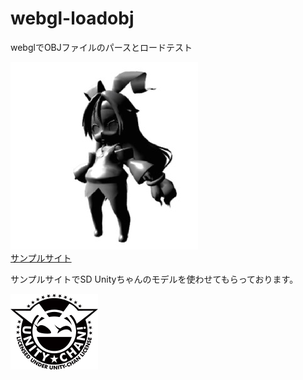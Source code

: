 webgl-loadobj
====
webglでOBJファイルのパースとロードテスト

![](capture.jpg "")  
[サンプルサイト](https://baobao.github.io/webgl-loadobj/)

サンプルサイトでSD Unityちゃんのモデルを使わせてもらっております。  

![](unitychan_logo.jpg "")